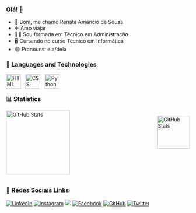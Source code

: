 ### Olá!  👋

- 👧 Bom, me chamo Renata Amâncio de Sousa
- ✈  Amo viajar
- 👩‍🎓 Sou formada em Técnico em Administração
- 🖥 Cursando no curso Técnico em Informática
- 😄 Pronouns: ela/dela

### 🤖 Languages ​​and Technologies
<img 
    align="left" 
    alt="HTML"
    title="HTML" 
    width="40px" 
    style="padding-right: 10px;" 
    src="https://cdn.jsdelivr.net/gh/devicons/devicon@latest/icons/html5/html5-original.svg" 
/>
<img 
    align="left" 
    alt="CSS" 
    title="CSS"
    width="40px" 
    style="padding-right: 10px;" 
    src="https://cdn.jsdelivr.net/gh/devicons/devicon@latest/icons/csharp/csharp-original.svg"/>
<img 
    align="left" 
    alt="Python" 
    title="Python"
    width="40px" 
    style="padding-right: 10px;" 
    src="https://cdn.jsdelivr.net/gh/devicons/devicon@latest/icons/python/python-original.svg" 
/>


<br/>
<br/>

### 📊 Statistics

<div style="display: flex; flex-wrap: wrap; justify-content: space-between;">
  <img 
    alt="GitHub Stats" 
    height="175" 
    style="flex: 1 1 48%; margin-bottom: 10px;" 
    src="https://github-readme-stats.vercel.app/api?username=RenataSousa20&show_icons=true&theme=tokyonight&include_all_commits=true&locale=en" 
  />

  <img 
    alt="GitHub Stats" 
    height="90" 
    style="flex: 1 1 48%; margin-bottom: 10px;" 
    src="https://github-readme-stats.vercel.app/api/top-langs/?username=RenataSousa20&theme=tokyonight&layout=compact&custom_title=Languages&langs_count=9" 
  />
</div>

### 📱 Redes Sociais Links

[![LinkedIn](https://img.shields.io/badge/LinkedIn-0077B5?style=for-the-badge&logo=linkedin&logoColor=white)](https://www.linkedin.com/in/renata-amancio-5660bb304/)
[![Instagram](https://img.shields.io/badge/Instagram-E4405F?style=for-the-badge&logo=instagram&logoColor=white)](https://www.instagram.com/renataamancio20_ofc/)
<a href = "mailto:renata.amancio2015@gmail.com"><img src="https://img.shields.io/badge/-Gmail-%23333?style=for-the-badge&logo=gmail&logoColor=white" target="_blank"></a>
[![Facebook](https://img.shields.io/badge/Facebook-1877F2?style=for-the-badge&logo=facebook&logoColor=white)](https://www.facebook.com/renataamancio20/)
[![GitHub](https://img.shields.io/badge/GitHub-100000?style=for-the-badge&logo=github&logoColor=white)](https://github.com/RenataSousa20/)
[![Twitter](https://img.shields.io/badge/Twitter-1DA1F2?style=for-the-badge&logo=twitter&logoColor=white)](https://x.com/RenataAmancio20/)
